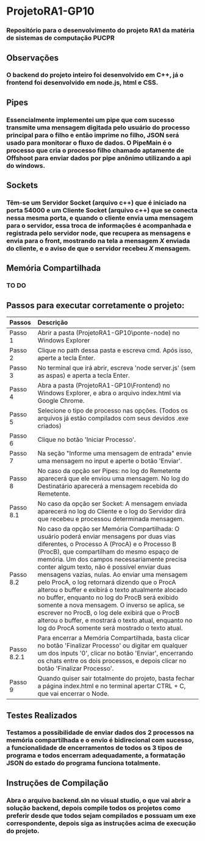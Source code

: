 # ProjetoRA1-GP10
### Repositório para o desenvolvimento do projeto RA1 da matéria de sistemas de computação PUCPR

## Observações
### O backend do projeto inteiro foi desenvolvido em C++, já o frontend foi desenvolvido em node.js, html e CSS.

## Pipes
### Essencialmente implementei um **pipe** que com sucesso transmite uma mensagem digitada pelo usuário do processo principal para o filho e então imprime no filho, JSON será usado para monitorar o fluxo de dados. O PipeMain é o processo que cria o processo filho chamado aptamente de Offshoot para enviar dados por pipe anônimo utilizando a api do windows.

## Sockets
### Têm-se um **Servidor Socket** (arquivo c++) que é iniciado na porta 54000 e um **Cliente Socket** (arquivo c++) que se conecta nessa mesma porta, e quando o cliente envia uma mensagem para o servidor, essa troca de informações é acompanhada e registrada pelo servidor node, que recupera as mensagens e envia para o front, mostrando na tela a mensagem *X* enviada do cliente, e o aviso de que o servidor recebeu *X* mensagem.

## Memória Compartilhada
### TO DO

## Passos para executar corretamente o projeto:

Passos    |  Descrição
:-------- | :-----------------------------------------------------------------------------------------------------
Passo 1   | Abrir a pasta (ProjetoRA1-GP10\ponte-node) no Windows Explorer
Passo 2   | Clique no path dessa pasta e escreva cmd. Após isso, aperte a tecla Enter.
Passo 3   | No terminal que irá abrir, escreva 'node server.js' (sem as aspas) e aperta a tecla Enter.
Passo 4   | Abra a pasta (ProjetoRA1-GP10\Frontend) no Windows Explorer, e abra o arquivo index.html via Google Chrome.
Passo 5   | Selecione o tipo de processo nas opções. (Todos os arquivos já estão compilados com seus devidos .exe criados)
Passo 6   | Clique no botão 'Iniciar Processo'.
Passo 7   | Na seção "Informe uma mensagem de entrada" envie uma mensagem no input e aperte o botão 'Enviar'.
Passo 8   | No caso da opção ser Pipes: no log do Remetente aparecerá que ele enviou uma mensagem. No log do Destinatário aparecerá a mensagem recebida do Remetente.
Passo 8.1 | No caso da opção ser Socket: A mensagem enviada aparecerá no log do Cliente e o log do Servidor dirá que recebeu e processou determinada mensagem.
Passo 8.2 | No caso da opção ser Memória Compartilhada: O usuário poderá enviar mensagens por duas vias diferentes, o Processo A (ProcA) e o Processo B (ProcB), que compartilham do mesmo espaço de memória. Um dos campos necessariamente precisa conter algum texto, não é possível enviar duas mensagens vazias, nulas. Ao enviar uma mensagem pelo ProcA, o log retornará dizendo que o ProcA alterou o buffer e exibirá o texto atualmente alocado no buffer, enquanto no log do ProcB será exibido somente a nova mensagem. O inverso se aplica, se escrever no ProcB, o log dele exibirá que o ProcB alterou o buffer, e mostrará o texto atual, enquanto no log do ProcA somente será mostrado o texto atual.
Passo 8.2.1 | Para encerrar a Memória Compartilhada, basta clicar no botão 'Finalizar Processo' ou digitar em qualquer um dos inputs '0', clicar no botão 'Enviar', encerrando os chats entre os dois processos, e depois  clicar no botão 'Finalizar Processo'.
Passo 9     | Quando quiser sair totalmente do projeto, basta fechar a página index.html e no terminal apertar CTRL + C, que vai encerrar o Node. 

## Testes Realizados
### Testamos a possibilidade de enviar dados dos 2 processos na memória compartilhada e o envio é bidirecional com sucesso, a funcionalidade de encerramentos de todos os 3 tipos de programa e todos encerram adequadamente, a formatação JSON do estado do programa funciona totalmente.

## Instruções de Compilação
### Abra o arquivo backend.sln no visual studio, o que vai abrir a solução backend, depois compile todos os projetos como preferir desde que todos sejam compilados e possuam um exe correspondente, depois siga as instruções acima de execução do projeto.